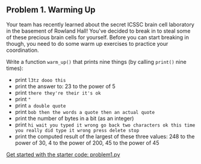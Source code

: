 ## Problem 1. Warming Up

Your team has recently learned about the secret ICSSC brain cell laboratory in the 
basement of Rowland Hall! You've decided to break in to steal some of these 
precious brain cells for yourself. Before you can start breaking in though, 
you need to do some warm up exercises to practice your coordination.

Write a function `warm_up()` that prints nine things (by calling `print()` nine times):

- print `l3tz dooo this`
- print the answer to: 23 to the power of 5
- print `there they're their it's ok`
- print `"`
- print `a double quote`
- print `bob then the words a quote then an actual quote`
- print the number of bytes in a bit (as an integer)
- print `hi wait you typed it wrong go back two characters ok this time you really did type it wrong press delete stop`
- print the computed result of the largest of these three values: 248 to the power of 30, 4 to the power of 200, 45 to the power of 45

[Get started with the starter code: problem1.py](problem1.py)
